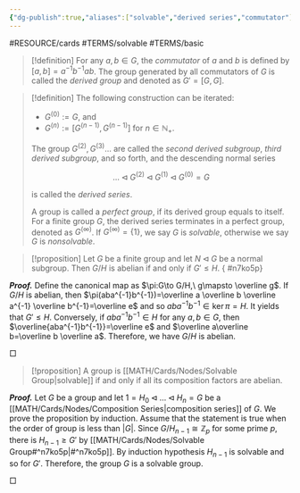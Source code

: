 ```yaml
---
{"dg-publish":true,"aliases":["solvable","derived series","commutator"],"permalink":"/MATH/Cards/Nodes/Solvable Group/","dgPassFrontmatter":true}
---
```


#RESOURCE/cards #TERMS/solvable #TERMS/basic 

> [!definition]
> For any $a,b\in G$, the *commutator* of $a$ and $b$ is defined by $[a,b]=a^{-1}b^{-1}ab$. The group generated by all commutators of $G$ is called the *derived group* and denoted as $G'=[G,G]$. 

> [!definition]
> The following construction can be iterated:
> - $G^{(0)}:=G$, and
> - $G^{(n)}:=[G^{(n-1)},G^{(n-1)}]$ for $n\in \mathbb{N}_+$.
> 
> The group $G^{(2)},G^{(3)}\dots$ are called the *second derived subgroup*, *third derived subgroup*, and so forth, and the descending normal series 
> 
> $$\dots\lhd G^{(2)}\lhd G^{(1)}\lhd G^{(0)}=G$$
> 
> is called the *derived series*.
> 
> A group is called a *perfect group*, if its derived group equals to itself. For a finite group $G$, the derived series terminates in a perfect group, denoted as $G^{(\infty)}$. If $G^{(\infty)}=\{1\}$, we say $G$ is *solvable*, otherwise we say $G$ is *nonsolvable*.
> 


> [!proposition]
> Let $G$ be a finite group and let $N\lhd G$ be a normal subgroup. Then $G/H$ is abelian if and only if $G'\leqslant H$. 
{ #n7ko5p}


**_Proof._**
Define the canonical map as $\pi:G\to G/H,\ g\mapsto \overline g$. If $G/H$ is abelian, then $\pi(aba^{-1}b^{-1})=\overline a \overline b \overline a^{-1} \overline b^{-1}=\overline e$ and so $aba^{-1}b^{-1}\in\ker \pi=H$. It yields that $G'\leqslant H$. Conversely, if $aba^{-1}b^{-1}\in H$ for any $a,b\in G$, then $\overline{aba^{-1}b^{-1}}=\overline e$ and $\overline a\overline b=\overline b \overline a$. Therefore, we have $G/H$ is abelian. 
<p align="left">□</p>

> [!proposition]
> A group is [[MATH/Cards/Nodes/Solvable Group\|solvable]] if and only if all its composition factors are abelian.

**_Proof._**
Let $G$ be a group and let $1=H_0\lhd \dots\lhd H_n=G$ be a [[MATH/Cards/Nodes/Composition Series\|composition series]] of $G$. We prove the proposition by induction. Assume that the statement is true when the order of group is less than $|G|$. Since $G/H_{n-1}\cong \mathbb{Z}_p$ for some prime $p$, there is $H_{n-1}\geqslant G'$ by [[MATH/Cards/Nodes/Solvable Group#^n7ko5p\|#^n7ko5p]]. By induction hypothesis $H_{n-1}$ is solvable and so for $G'$. Therefore, the group $G$ is a solvable group. 
<p align="left">□</p>